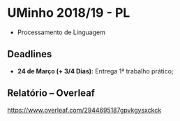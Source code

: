 <!-- ----------------------------------------------------------------------- -->

# UMinho 2018/19 - PL

* Processamento de Linguagem

<!-- ----------------------------------------------------------------------- -->

## Deadlines

* **24 de Março (+ 3/4 Dias):** Entrega 1ª trabalho prático;

<!-- ----------------------------------------------------------------------- -->

## Relatório – Overleaf

https://www.overleaf.com/2944695187gpvkgysxckck

<!-- ----------------------------------------------------------------------- -->
